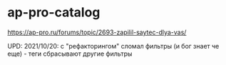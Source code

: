 # ap-pro-catalog

https://ap-pro.ru/forums/topic/2693-zapilil-saytec-dlya-vas/

UPD: 2021/10/20: с "рефакторингом" сломал фильтры (и бог знает че еще) - теги сбрасывают другие фильтры
